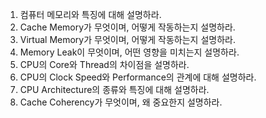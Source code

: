 1. 컴퓨터 메모리와 특징에 대해 설명하라.
2. Cache Memory가 무엇이며, 어떻게 작동하는지 설명하라.
3. Virtual Memory가 무엇이며, 어떻게 작동하는지 설명하라.
4. Memory Leak이 무엇이며, 어떤 영향을 미치는지 설명하라.
5. CPU의 Core와 Thread의 차이점을 설명하라.
6. CPU의 Clock Speed와 Performance의 관계에 대해 설명하라.
7. CPU Architecture의 종류와 특징에 대해 설명하라.
8. Cache Coherency가 무엇이며, 왜 중요한지 설명하라.